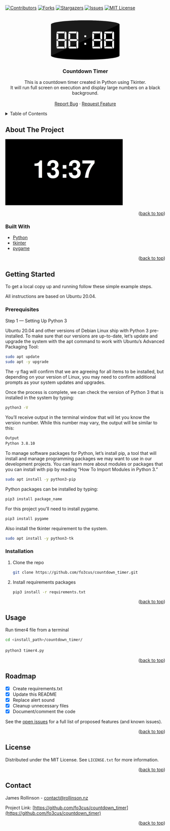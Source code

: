 <div id="top"></div>

[![Contributors][contributors-shield]][contributors-url]
[![Forks][forks-shield]][forks-url]
[![Stargazers][stars-shield]][stars-url]
[![Issues][issues-shield]][issues-url]
[![MIT License][license-shield]][license-url]

<!-- PROJECT LOGO -->
<br />
<div align="center">
  <a href="https://github.com/fo3cus/countdown_timer">
    <img src="assets/logo.png" alt="Logo" width="216" height="124">
  </a>

<h3 align="center">Countdown Timer</h3>

  <p align="center">
    This is a countdown timer created in Python using Tkinter. <br />
    It will run full screen on execution and display large numbers on a black background.
    <!-- <br />
    <a href="https://github.com/fo3cus/countdown_timer"><strong>Explore the docs »</strong></a> -->
    <br />
    <br />
    <!-- <a href="https://github.com/fo3cus/countdown_timer">View Demo</a>
    · -->
    <a href="https://github.com/fo3cus/countdown_timer/issues">Report Bug</a>
    ·
    <a href="https://github.com/fo3cus/countdown_timer/issues">Request Feature</a>
  </p>
</div>

<!-- TABLE OF CONTENTS -->
<details>
  <summary>Table of Contents</summary>
  <ol>
    <li>
      <a href="#about-the-project">About The Project</a>
      <ul>
        <li><a href="#built-with">Built With</a></li>
      </ul>
    </li>
    <li>
      <a href="#getting-started">Getting Started</a>
      <ul>
        <li><a href="#prerequisites">Prerequisites</a></li>
        <li><a href="#installation">Installation</a></li>
      </ul>
    </li>
    <li><a href="#usage">Usage</a></li>
    <li><a href="#roadmap">Roadmap</a></li>
    <li><a href="#license">License</a></li>
    <li><a href="#contact">Contact</a></li>
  </ol>
</details>

<!-- ABOUT THE PROJECT -->

## About The Project

[![Countdown Timer Screen Shot][product-screenshot]](https://github.com/fo3cus/fo3cus.github.io/blob/main/images/thumbs/01.png)

<p align="right">(<a href="#top">back to top</a>)</p>

### Built With

- [Python](https://www.python.org/)
- [tkinter](https://docs.python.org/3/library/tkinter.html)
- [pygame](https://www.pygame.org/)

<p align="right">(<a href="#top">back to top</a>)</p>

<!-- GETTING STARTED -->

## Getting Started

To get a local copy up and running follow these simple example steps.

All instructions are based on Ubuntu 20.04.

### Prerequisites

Step 1 — Setting Up Python 3

Ubuntu 20.04 and other versions of Debian Linux ship with Python 3 pre-installed. To make sure that our versions are up-to-date, let’s update and upgrade the system with the apt command to work with Ubuntu’s Advanced Packaging Tool:

```sh
sudo apt update
sudo apt -y upgrade
```

The -y flag will confirm that we are agreeing for all items to be installed, but depending on your version of Linux, you may need to confirm additional prompts as your system updates and upgrades.

Once the process is complete, we can check the version of Python 3 that is installed in the system by typing:

```sh
python3 -V
```

You’ll receive output in the terminal window that will let you know the version number. While this number may vary, the output will be similar to this:

```sh
Output
Python 3.8.10
```

To manage software packages for Python, let’s install pip, a tool that will install and manage programming packages we may want to use in our development projects. You can learn more about modules or packages that you can install with pip by reading “How To Import Modules in Python 3.”

```sh
sudo apt install -y python3-pip
```

Python packages can be installed by typing:

```sh
pip3 install package_name
```

For this project you'll need to install pygame.

```sh
pip3 install pygame
```

Also install the tkinter requirement to the system.

```sh
sudo apt install -y python3-tk
```

### Installation

1. Clone the repo
   ```sh
   git clone https://github.com/fo3cus/countdown_timer.git
   ```
2. Install requirements packages
   ```sh
   pip3 install -r requirements.txt
   ```

<p align="right">(<a href="#top">back to top</a>)</p>

<!-- USAGE EXAMPLES -->

## Usage

Run timer4 file from a terminal

```sh
cd <install_path>/countdown_timer/

python3 timer4.py
```

<!-- _For more examples, please refer to the [Documentation](https://example.com)_ -->

<p align="right">(<a href="#top">back to top</a>)</p>

<!-- ROADMAP -->

## Roadmap

- [x] Create requirements.txt
- [x] Update this README
- [x] Replace alert sound
- [x] Cleanup unnecessary files
- [x] Document/comment the code

See the [open issues](https://github.com/fo3cus/countdown_timer/issues) for a full list of proposed features (and known issues).

<p align="right">(<a href="#top">back to top</a>)</p>

<!-- LICENSE -->

## License

Distributed under the MIT License. See `LICENSE.txt` for more information.

<p align="right">(<a href="#top">back to top</a>)</p>

<!-- CONTACT -->

## Contact

James Rollinson - contact@rollinson.nz

Project Link: [https://github.com/fo3cus/countdown_timer](https://github.com/fo3cus/countdown_timer)

<p align="right">(<a href="#top">back to top</a>)</p>



<!-- MARKDOWN LINKS & IMAGES -->
<!-- https://www.markdownguide.org/basic-syntax/#reference-style-links -->

[contributors-shield]: https://img.shields.io/github/contributors/fo3cus/countdown_timer.svg?style=for-the-badge
[contributors-url]: https://github.com/fo3cus/countdown_timer/graphs/contributors
[forks-shield]: https://img.shields.io/github/forks/fo3cus/countdown_timer.svg?style=for-the-badge
[forks-url]: https://github.com/fo3cus/countdown_timer/network/members
[stars-shield]: https://img.shields.io/github/stars/fo3cus/countdown_timer.svg?style=for-the-badge
[stars-url]: https://github.com/fo3cus/countdown_timer/stargazers
[issues-shield]: https://img.shields.io/github/issues/fo3cus/countdown_timer.svg?style=for-the-badge
[issues-url]: https://github.com/fo3cus/countdown_timer/issues
[license-shield]: https://img.shields.io/github/license/fo3cus/countdown_timer.svg?style=for-the-badge
[license-url]: https://github.com/fo3cus/countdown_timer/blob/main/LICENSE.txt
[product-screenshot]: https://github.com/fo3cus/fo3cus.github.io/blob/main/images/thumbs/01.png
